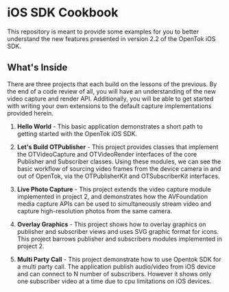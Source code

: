 iOS SDK Cookbook
================

This repository is meant to provide some examples for you to better understand
the new features presented in version 2.2 of the OpenTok iOS SDK.

What's Inside
-------------

There are three projects that each build on the lessons of the previous. By the
end of a code review of all, you will have an understanding of the new video
capture and render API. Additionally, you will be able to get started with
writing your own extensions to the default capture implementations provided 
herein.

1.	**Hello World** - This basic application demonstrates a short path to 
	getting started with the OpenTok iOS SDK.

2.	**Let's Build OTPublisher** - This project provides classes that implement
	the OTVideoCapture and OTVideoRender interfaces of the core Publisher and
	Subscriber classes. Using these modules, we can see the basic workflow of
	sourcing video frames from the device camera in and out of OpenTok, via the
	OTPublisherKit and OTSubscriberKit interfaces.

3.	**Live Photo Capture** - This project extends the video capture module 
	implemented in project 2, and demonstrates how the AVFoundation media 
	capture APIs can be used to simultaneously stream video and capture 
	high-resolution photos from the same camera.

4.	**Overlay Graphics** - This project shows how to overlay graphics on 
	publisher and subscriber views and uses SVG graphic format for icons.
	This project barrows publisher and subscribers modules implemented in 
	project 2.
	
5.	**Multi Party Call** - This project demonstrate how to use Opentok SDK for 
	a multi party call. The application publish audio/video from iOS device and
	can connect to N number of subscribers. However it shows only one subscriber 
	video at a time due to cpu limitations on iOS devices. 
	